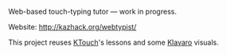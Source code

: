 Web-based touch-typing tutor — work in progress.

Website: http://kazhack.org/webtypist/

This project reuses [KTouch](http://sourceforge.net/projects/ktouch/)'s lessons and some [Klavaro](http://sourceforge.net/projects/klavaro/) visuals.

